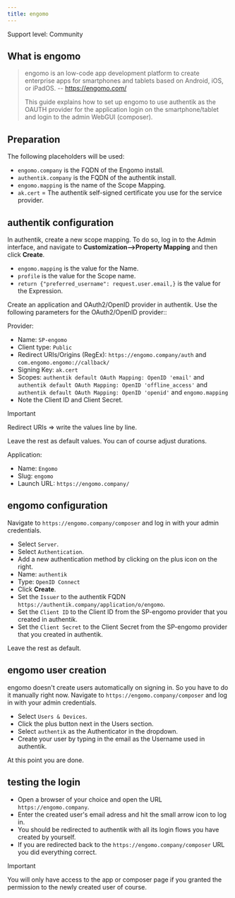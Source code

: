 ```yaml
---
title: engomo
---
```


<span class="badge badge--secondary">Support level: Community</span>

## What is engomo

> engomo is an low-code app development platform to create enterprise apps for smartphones and tablets based on Android, iOS, or iPadOS.
> -- https://engomo.com/
>
> This guide explains how to set up engomo to use authentik as the OAUTH provider for the application login on the smartphone/tablet and login to the admin WebGUI (composer).

## Preparation

The following placeholders will be used:

-   `engomo.company` is the FQDN of the Engomo install.
-   `authentik.company` is the FQDN of the authentik install.
-   `engomo.mapping` is the name of the Scope Mapping.
-   `ak.cert` = The authentik self-signed certificate you use for the service provider.

## authentik configuration

In authentik, create a new scope mapping. To do so, log in to the Admin interface, and navigate to **Customization-->Property Mapping** and then click **Create**.

-   `engomo.mapping` is the value for the Name.
-   `profile` is the value for the Scope name.
-   `return {"preferred_username": request.user.email,}` is the value for the Expression.

Create an application and OAuth2/OpenID provider in authentik. Use the following parameters for the OAuth2/OpenID provider::

Provider:

-   Name: `SP-engomo`
-   Client type: `Public`    
-   Redirect URIs/Origins (RegEx): `https://engomo.company/auth` and `com.engomo.engomo://callback/`
-   Signing Key: `ak.cert`
-   Scopes: `authentik default OAuth Mapping: OpenID 'email'` and `authentik default OAuth Mapping: OpenID 'offline_access'` and `authentik default OAuth Mapping: OpenID 'openid'` and `engomo.mapping`
-   Note the Client ID and Client Secret.

> [!IMPORTANT]
> Redirect URIs => write the values line by line.

Leave the rest as default values. You can of course adjust durations.

Application:

-   Name: `Engomo`
-   Slug: `engomo`
-   Launch URL: `https://engomo.company/`

## engomo configuration

Navigate to `https://engomo.company/composer` and log in with your admin credentials.

-   Select `Server`.
-   Select `Authentication`.
-   Add a new authentication method by clicking on the plus icon on the right.
-   Name: `authentik`
-   Type: `OpenID Connect`
-   Click **Create**.
-   Set the `Issuer` to the authentik FQDN `https://authentik.company/application/o/engomo`.
-   Set the `Client ID` to the Client ID from the SP-engomo provider that you created in authentik.
-   Set the `Client Secret` to the Client Secret from the SP-engomo provider that you created in authentik.

Leave the rest as default.

## engomo user creation

engomo doesn't create users automatically on signing in. So you have to do it manually right now.
Navigate to `https://engomo.company/composer` and log in with your admin credentials.

- Select `Users & Devices`.
- Click the plus button next in the Users section.
- Select `authentik` as the Authenticator in the dropdown.
- Create your user by typing in the email as the Username used in authentik.

At this point you are done.

## testing the login

- Open a browser of your choice and open the URL `https://engomo.company`.
- Enter the created user's email adress and hit the small arrow icon to log in.
- You should be redirected to authentik with all its login flows you have created by yourself.
- If you are redirected back to the `https://engomo.company/composer` URL you did everything correct.

> [!IMPORTANT]
> You will only have access to the app or composer page if you granted the permission to the newly created user of course.

